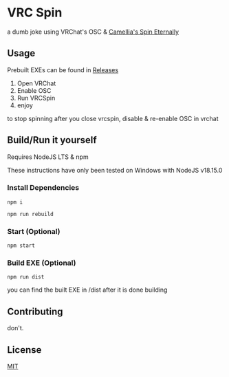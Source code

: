 # VRC Spin

a dumb joke using VRChat's OSC & [Camellia's Spin Eternally](https://youtu.be/IuRwqB9NwVQ)

## Usage

Prebuilt EXEs can be found in [Releases](https://github.com/artificialbutter/VRC-Spin/releases)

1. Open VRChat
2. Enable OSC
3. Run VRCSpin
4. enjoy

to stop spinning after you close vrcspin, disable & re-enable OSC in vrchat

## Build/Run it yourself
Requires NodeJS LTS & npm 

These instructions have only been tested on Windows with NodeJS v18.15.0


### Install Dependencies
`` npm i ``

`` npm run rebuild ``

### Start (Optional)
`` npm start ``

### Build EXE (Optional)
`` npm run dist ``

you can find the built EXE in /dist after it is done building

## Contributing

don't. 

## License

[MIT](https://choosealicense.com/licenses/mit/)